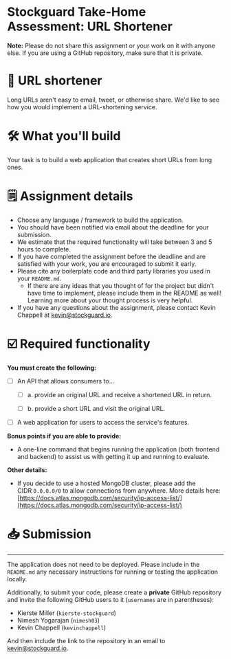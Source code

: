 # Stockguard Take-Home Assessment: URL Shortener

**Note:** Please do not share this assignment or your work on it with anyone else. If you are using a GitHub repository, make sure that it is private.

# 🔗 URL shortener

Long URLs aren't easy to email, tweet, or otherwise share. We'd like to see how you would implement a URL-shortening service.

# 🛠️ What you'll build

Your task is to build a web application that creates short URLs from long ones.

# 🗒️ Assignment details

- Choose any language / framework to build the application.
- You should have been notified via email about the deadline for your submission.
- We estimate that the required functionality will take between 3 and 5 hours to complete.
- If you have completed the assignment before the deadline and are satisfied with your work, you are encouraged to submit it early.
- Please cite any boilerplate code and third party libraries you used in your `README.md`.
    - If there are any ideas that you thought of for the project but didn't have time to implement, please include them in the README as well! Learning more about your thought process is very helpful.
- If you have any questions about the assignment, please contact Kevin Chappell at [kevin@stockguard.io](mailto:kevin@stockguard.io).

# ☑️ Required functionality

**You must create the following:**

- [ ] An API that allows consumers to...
    
    - [ ] a. provide an original URL and receive a shortened URL in return.
    
    - [ ] b. provide a short URL and visit the original URL.
    
- [ ] A web application for users to access the service's features.

**Bonus points if you are able to provide:**

- A one-line command that begins running the application (both frontend and backend) to assist us with getting it up and running to evaluate.

**Other details:**

- If you decide to use a hosted MongoDB cluster, please add the CIDR `0.0.0.0/0` to allow connections from anywhere. More details here: [https://docs.atlas.mongodb.com/security/ip-access-list/](https://docs.atlas.mongodb.com/security/ip-access-list/)

# 📥 Submission

---

The application does not need to be deployed. Please include in the `README.md` any necessary instructions for running or testing the application locally.

Additionally, to submit your code, please create a **private** GitHub repository and invite the following GitHub users to it (`usernames` are in parentheses):

- Kierste Miller (`kierste-stockguard`)
- Nimesh Yogarajan (`nimesh03`)
- Kevin Chappell (`kevinchappell`)

And then include the link to the repository in an email to [kevin@stockguard.io](mailto:kevin@stockguard.io).
